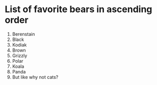 # List of favorite bears in ascending order

1. Berenstain
1. Black
1. Kodiak
1. Brown
1. Grizzly
1. Polar
1. Koala
1. Panda
1. But like why not cats?
